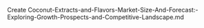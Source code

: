 Create Coconut-Extracts-and-Flavors-Market-Size-And-Forecast:-Exploring-Growth-Prospects-and-Competitive-Landscape.md
